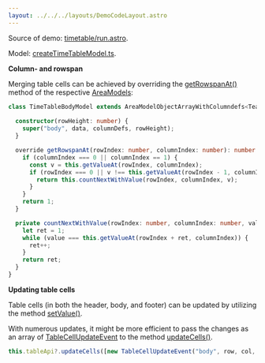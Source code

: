 ```yaml
---
layout: ../../../layouts/DemoCodeLayout.astro
---
```



Source of demo: [timetable/run.astro](https://github.com/guiexperttable/ge-table/blob/main/apps/webpage-guiexpert/src/components/showcase/timetable/run.astro).
 
Model: [createTimeTableModel.ts](https://github.com/guiexperttable/ge-table/blob/main/packages/demo-table-models/src/lib/createTimeTableModel.ts).

**Column- and rowspan**

Merging table cells can be achieved by overriding the 
[getRowspanAt()](/api/interfaces/AreaModelIf.html#getRowspanAt) method of the 
respective [AreaModels](/api/interfaces/AreaModelIf.html):


```ts title="TimeTableBodyModel"
class TimeTableBodyModel extends AreaModelObjectArrayWithColumndefs<TeamDataIf> {
  
  constructor(rowHeight: number) {
    super("body", data, columnDefs, rowHeight);
  }

  override getRowspanAt(rowIndex: number, columnIndex: number): number {
    if (columnIndex === 0 || columnIndex == 1) {
      const v = this.getValueAt(rowIndex, columnIndex);
      if (rowIndex === 0 || v !== this.getValueAt(rowIndex - 1, columnIndex)) {
        return this.countNextWithValue(rowIndex, columnIndex, v);
      }
    }
    return 1;
  }

  private countNextWithValue(rowIndex: number, columnIndex: number, value: any): number {
    let ret = 1;
    while (value === this.getValueAt(rowIndex + ret, columnIndex)) {
      ret++;
    }
    return ret;
  }
}
```

**Updating table cells**

Table cells (in both the header, body, and footer) can be updated by utilizing the method 
[setValue()](/api/interfaces/AreaModelIf.html#setValue).


With numerous updates, it might be more efficient to pass the changes 
as an array of 
[TableCellUpdateEvent](/api/interfaces/TableCellUpdateEventIf.html) to the method 
[updateCells()](/api/classes/TableApi.html#updateCells).

```ts
this.tableApi?.updateCells([new TableCellUpdateEvent("body", row, col, val, cssClasses)]);
```
